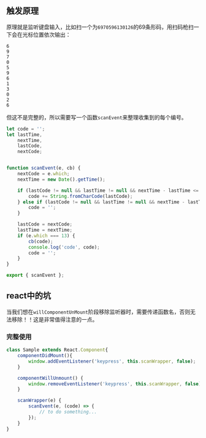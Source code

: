 ## 触发原理
原理就是监听键盘输入，比如扫一个为`6970596130126`的69条形码，用扫码枪扫一下会在光标位置依次输出：
```
6
9
7
0
5
9
6
1
3
0
2
6
```
但这不是完整的，所以需要写一个函数`scanEvent`来整理收集到的每个编号。
```js
let code = '';
let lastTime,
    nextTime,
    lastCode,
    nextCode;


function scanEvent(e, cb) {
    nextCode = e.which;
    nextTime = new Date().getTime();

    if (lastCode != null && lastTime != null && nextTime - lastTime <= 30) {
        code += String.fromCharCode(lastCode);
    } else if (lastCode != null && lastTime != null && nextTime - lastTime > 100) {
        code = '';
    }

    lastCode = nextCode;
    lastTime = nextTime;
    if (e.which === 13) {
        cb(code);
        console.log('code', code);
        code = '';
    }
}

export { scanEvent };
```
## react中的坑
当我们想在`willComponentUnMount`阶段移除监听器时，需要传递函数名，否则无法移除！！这是非常值得注意的一点。
### 完整使用
```js
class Sample extends React.Component{
    componentDidMount(){
        window.addEventListener('keypress', this.scanWrapper, false);
    }

    componentWillUnmount() {
        window.removeEventListener('keypress', this.scanWrapper, false);
    }

    scanWrapper(e) {
        scanEvent(e, (code) => {
            // to do something...
        });
    }
}
```
